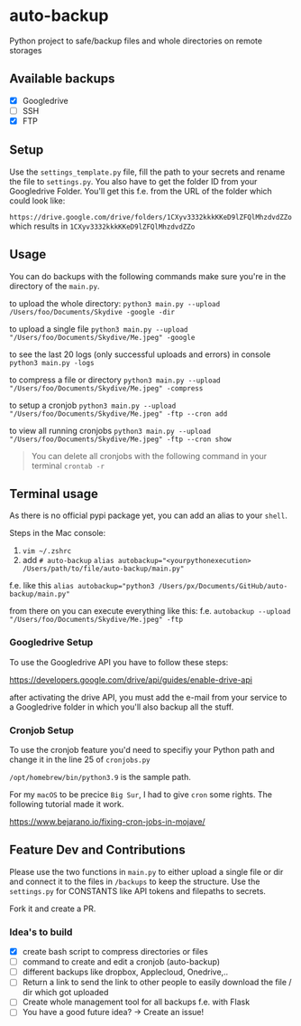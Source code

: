 
# auto-backup 

Python project to safe/backup files and whole directories on remote storages

## Available backups
- [x]  Googledrive
- [ ]  SSH
- [x]  FTP

## Setup

Use the `settings_template.py` file, fill the path to your secrets and rename the file to `settings.py`.
You also have to get the folder ID from your Googledrive Folder.
You'll get this f.e. from the URL of the folder which could look like:

`https://drive.google.com/drive/folders/1CXyv3332kkkKKeD9lZFQlMhzdvdZZo` which results in `1CXyv3332kkkKKeD9lZFQlMhzdvdZZo`


## Usage

You can do backups with the following commands
make sure you're in the directory of the `main.py`.

to upload the whole directory: `python3 main.py --upload /Users/foo/Documents/Skydive -google -dir`

to upload a single file `python3 main.py --upload "/Users/foo/Documents/Skydive/Me.jpeg" -google`

to see the last 20 logs (only successful uploads and errors) in console `python3 main.py -logs`

to compress a file or directory `python3 main.py --upload "/Users/foo/Documents/Skydive/Me.jpeg" -compress`

to setup a cronjob `python3 main.py --upload "/Users/foo/Documents/Skydive/Me.jpeg" -ftp --cron add`

to view all running cronjobs `python3 main.py --upload "/Users/foo/Documents/Skydive/Me.jpeg" -ftp --cron show`

> You can delete all cronjobs with the following command in your terminal `crontab -r`

## Terminal usage

As there is no official pypi package yet, you can add an alias to your `shell`.

Steps in the Mac console:

1. `vim ~/.zshrc`
2. add 
`# auto-backup`
`alias autobackup="<yourpythonexecution> /Users/path/to/file/auto-backup/main.py"`

f.e. like this `alias autobackup="python3 /Users/px/Documents/GitHub/auto-backup/main.py"`

from there on you can execute everything like this: f.e. 
`autobackup --upload "/Users/foo/Documents/Skydive/Me.jpeg" -ftp`

### Googledrive Setup

To use the Googledrive API you have to follow these steps:

https://developers.google.com/drive/api/guides/enable-drive-api

after activating the drive API, you must add the e-mail from your service to a Googledrive folder in which you'll also backup all the stuff.

### Cronjob Setup

To use the cronjob feature you'd need to specifiy your Python path and change it in the line 25 of `cronjobs.py`

`/opt/homebrew/bin/python3.9` is the sample path. 

For my `macOS` to be precice `Big Sur`, I had to give `cron` some rights. The following tutorial made it work.

https://www.bejarano.io/fixing-cron-jobs-in-mojave/


## Feature Dev and Contributions
Please use the two functions in `main.py` to either upload a single file or dir and connect it to the files in `/backups` to keep the structure. Use the `settings.py` for CONSTANTS like API tokens and filepaths to secrets.

Fork it and create a PR.

### Idea's to build

- [x]  create bash script to compress directories or files
- [ ]  command to create and edit a cronjob (auto-backup)
- [ ]  different backups like dropbox, Applecloud, Onedrive,..
- [ ]  Return a link to send the link to other people to easily download the file / dir which got uploaded
- [ ]  Create whole management tool for all backups f.e. with Flask
- [ ]  You have a good future idea? -> Create an issue!